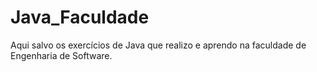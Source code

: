# Java_Faculdade
Aqui salvo os exercícios de Java que realizo e aprendo na faculdade de Engenharia de Software.
